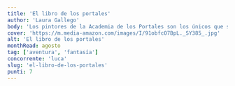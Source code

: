 ```yaml
---
title: 'El libro de los portales'
author: 'Laura Gallego'
body: 'Los pintores de la Academia de los Portales son los únicos que saben cómo dibujar los extraordinarios portales de viaje que constituyen la red de comunicación y transporte más importante de Darusia.  '
cover: 'https://m.media-amazon.com/images/I/91obfcO7BpL._SY385_.jpg'
alt: 'El libro de los portales'
monthRead: agosto
tag: ['aventura', 'fantasía']
concorrente: 'luca'
slug: 'el-libro-de-los-portales'
punti: 7
---
```

